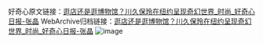 好奇心原文链接：[逛店还是逛博物馆？川久保玲在纽约呈现奇幻世界_时尚_好奇心日报-张晶](https://www.qdaily.com/articles/941.html)
WebArchive归档链接：[逛店还是逛博物馆？川久保玲在纽约呈现奇幻世界_时尚_好奇心日报-张晶](http://web.archive.org/web/20190623145447/https://www.qdaily.com/articles/941.html)
![image](http://ww3.sinaimg.cn/large/007d5XDply1g3v458gugdj30u0bifkjl)